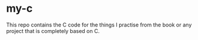# my-c

This repo contains the C code for the 
things I practise from the book or any 
project that is completely based on C.
